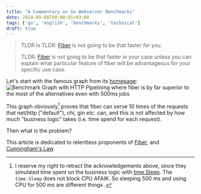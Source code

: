 ```yaml
---
title: "A Commentary on Go Webserver Benchmarks"
date: 2024-09-08T00:00:01+03:00
tags: ['go', 'english', 'benchmarks', 'technical']
draft: true
---
```


> TLDR is TLDR: [Fiber](https://github.com/gofiber/fiber) is not going to be that faster for you.

> TLDR: [Fiber](https://github.com/gofiber/fiber) is not going to be that faster in your case unless 
you can explain what particular feature of fiber will be advantageous
for your specific use case.

Let's start with the famous graph from  its [homepage](https://gofiber.io/assets/images/benchmark-pipeline.png):
![Benchmark Graph with HTTP Pipelining where fiber is by far superior to the most of the alternatives even with 500ms jobs](/img/benchmark-pipeline.png)

This graph obviously[^ack] proves that fiber can serve 10 times of the requests 
that net/http ("default"), chi, gin etc. can, and this is not affected by
how much "business logic" takes (i.e. time spend for each request).

[^ack]: I reserve my right to retract the acknowledgements above, since they simulated 
 time spent on the business logic with [time.Sleep](https://github.com/smallnest/go-web-framework-benchmark/blob/b07cebd150aa2458ba2df1726a284ea4fd36fad4/server.go#L407).
 The `time.Sleep` does not block CPU AFAIK.
 So sleeping 500 ms and using CPU for 500 ms are different things [^sleep].

[^sleep]: I benchmarked and it takes "3194 ns/op" per 500 ms sleep.
    ```go
    func BenchmarkSleep(b *testing.B) {
        wg := sync.WaitGroup{}
        for i := 0; i < b.N; i++ {
            wg.Add(1)
            go func() {
                defer wg.Done()
                time.Sleep(500 * time.Millisecond)
            }()
        }
        wg.Wait()
    }
    ```

Then what is the problem?







This article is dedicated to relentless proponents of [Fiber](https://github.com/gofiber/fiber),
and [Cunningham's Law](https://letmegooglethat.com/?q=Cunningham%27s+Law).


